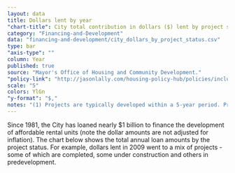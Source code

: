```yaml
---
layout: data
title: Dollars lent by year
"chart-title": City total contribution in dollars ($) lent by project status by year
category: "Financing-and-Development"
data: "financing-and-development/city_dollars_by_project_status.csv"
type: bar
"axis-type": ""
column: Year
published: true
source: "Mayor's Office of Housing and Community Development."
"policy-link": "http://jasonlally.com/housing-policy-hub/policies/inclusionary-housing/"
scale: "5"
colors: YlGn
"y-format": "$,"
notes: "(1) Projects are typically developed within a 5-year period. Pre-2009 funding amounts shown as “under construction” or “in predevelopment” experienced some delay after receiving an initial funding commitment from the City. (2) The amounts contributed to projects “under construction” or “in predevelopment” are incomplete and will be revised by 11/30/14. (3) The amounts contributed to some operational projects may be understated Additional research to verify the accuracy of the funding tallies will be complete by 12/31/14. "
---
```


Since 1981, the City has loaned nearly $1 billion to finance the development of affordable rental units (note the dollar amounts are not adjusted for inflation). The chart below shows the total annual loan amounts by the project status. For example, dollars lent in 2009 went to a mix of projects - some of which are completed, some under construction and others in predevelopment.